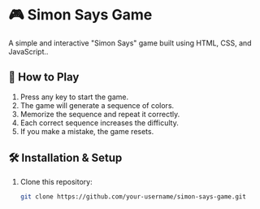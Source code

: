 # 🎮 Simon Says Game

A simple and interactive "Simon Says" game built using HTML, CSS, and JavaScript..

## 🚀 How to Play

1. Press any key to start the game.
2. The game will generate a sequence of colors.
3. Memorize the sequence and repeat it correctly.
4. Each correct sequence increases the difficulty.
5. If you make a mistake, the game resets.

## 🛠️ Installation & Setup

1. Clone this repository:
   ```bash
   git clone https://github.com/your-username/simon-says-game.git
